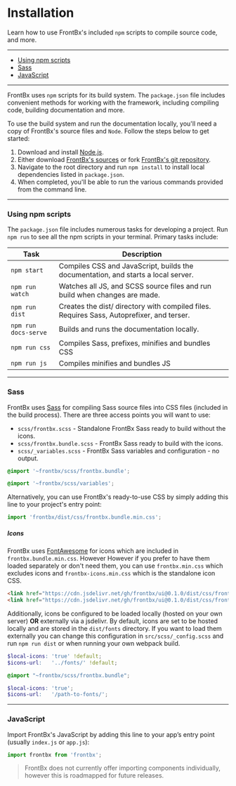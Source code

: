 # Installation

Learn how to use FrontBx's included `npm` scripts to compile source code, and more.

---
*	[Using npm scripts](#using-npm-scripts)
*	[Sass](#sass)
*	[JavaScript](#javascript)

---

FrontBx uses `npm` scripts for its build system. The `package.json` file includes convenient methods for working with the framework, including compiling code, building documentation and more.

To use the build system and run the documentation locally, you'll need a copy of FrontBx's source files and `Node`. Follow the steps below to get started:

1.	Download and install [Node.js](https://nodejs.org/en).
2.	Either download [FrontBx's sources](../download/index,html) or fork [FrontBx's git repository](https://github.com/frontbx/ui).
3.	Navigate to the root directory and run `npm install` to install local dependencies listed in `package.json`.
4.	When completed, you'll be able to run the various commands provided from the command line.

---

### Using npm scripts

The `package.json` file includes numerous tasks for developing a project. Run `npm run` to see all the npm scripts in your terminal. Primary tasks include:

| Task                 | Description                                                                               |
|----------------------|-------------------------------------------------------------------------------------------|
| `npm start`          | Compiles CSS and JavaScript, builds the documentation, and starts a local server.         |
| `npm run watch`      | Watches all JS, and SCSS source files and run build when changes are made.                |
| `npm run dist`       | Creates the dist/ directory with compiled files. Requires Sass, Autoprefixer, and terser. |
| `npm run docs-serve` | Builds and runs the documentation locally.                                                |
| `npm run css`        | Compiles Sass, prefixes, minifies and bundles CSS                                         |
| `npm run js`         | Compiles minifies and bundles JS                                                          |

---

### Sass

FrontBx uses [Sass](https://sass-lang.com/) for compiling Sass source files into CSS files (included in the build process). There are three access points you will want to use:

*	`scss/frontbx.scss` - Standalone FrontBx Sass ready to build without the icons.
*	`scss/frontbx.bundle.scss` - FrontBx Sass ready to build with the icons.
*	`scss/_variables.scss` - FrontBx Sass variables and configuration - no output.

```scss
@import '~frontbx/scss/frontbx.bundle';
```

```scss
@import '~frontbx/scss/variables';
```

Alternatively, you can use FrontBx's ready-to-use CSS by simply adding this line to your project's entry point:

```JavaScript
import 'frontbx/dist/css/frontbx.bundle.min.css';
```

##### Icons

FrontBx uses [FontAwesome](https://fontawesome.com/) for icons which are included in `frontbx.bundle.min.css`. However However if you prefer to have them loaded separately or don't need them, you can use `frontbx.min.css` which excludes icons and `frontbx-icons.min.css` which is the standalone icon CSS.

```html
<link href="https://cdn.jsdelivr.net/gh/frontbx/ui@0.1.0/dist/css/frontbx.min.css" rel="stylesheet" crossorigin="anonymous">
<link href="https://cdn.jsdelivr.net/gh/frontbx/ui@0.1.0/dist/css/frontbx-icons.min.css" rel="stylesheet" crossorigin="anonymous">
```

Additionally, icons be configured to be loaded locally (hosted on your own server) **OR** externally via a jsdelivr. By default, icons are set to be hosted locally and are stored in the `dist/fonts` directory. If you want to load them externally you can change this configuration in `src/scss/_config.scss` and run `npm run dist` or when running your own webpack build.

```scss
$local-icons: 'true' !default;
$icons-url:   '../fonts/' !default;
```

```scss
@import "~frontbx/scss/frontbx.bundle";

$local-icons: 'true';
$icons-url:   '/path-to-fonts/';
```


---

### JavaScript

Import FrontBx's JavaScript by adding this line to your app’s entry point (usually `index.js` or `app.js`):

```JavaScript
import frontbx from 'frontbx';
```

> FrontBx does not currently offer importing components individually, however this is roadmapped for future releases.

